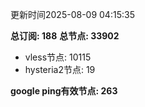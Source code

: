 更新时间2025-08-09 04:15:35

**总订阅: 188**
**总节点: 33902**
- vless节点: 10115
- hysteria2节点: 19

**google ping有效节点: 263**
